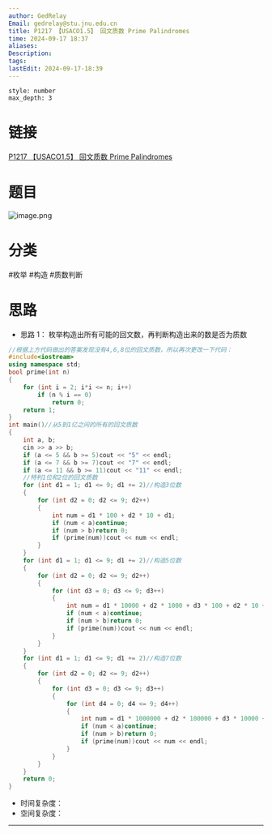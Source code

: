 ```yaml
---
author: GedRelay
Email: gedrelay@stu.jnu.edu.cn
title: P1217 【USACO1.5】 回文质数 Prime Palindromes
time: 2024-09-17 18:37
aliases: 
Description: 
tags: 
lastEdit: 2024-09-17-18:39
---
```


```toc
style: number
max_depth: 3
```

# 链接
[P1217 【USACO1.5】 回文质数 Prime Palindromes](https://www.luogu.com.cn/problem/P1217) 

# 题目
![image.png](https://ged-pic-bed.oss-cn-guangzhou.aliyuncs.com/img/202409171837083.png)


# 分类
#枚举 #构造 #质数判断 

# 思路
- 思路 1：
枚举构造出所有可能的回文数，再判断构造出来的数是否为质数


```cpp
//根据上方代码做出的答案发现没有4,6,8位的回文质数，所以再次更改一下代码：
#include<iostream>
using namespace std;
bool prime(int n)
{
	for (int i = 2; i*i <= n; i++)
		if (n % i == 0)
			return 0;
	return 1;
}
int main()//从5到1亿之间的所有的回文质数
{
	int a, b;
	cin >> a >> b;
	if (a <= 5 && b >= 5)cout << "5" << endl;
	if (a <= 7 && b >= 7)cout << "7" << endl;
	if (a <= 11 && b >= 11)cout << "11" << endl;
	//特判1位和2位的回文质数
	for (int d1 = 1; d1 <= 9; d1 += 2)//构造3位数
	{
		for (int d2 = 0; d2 <= 9; d2++)
		{
			int num = d1 * 100 + d2 * 10 + d1;
			if (num < a)continue;
			if (num > b)return 0;
			if (prime(num))cout << num << endl;
		}
	}
	for (int d1 = 1; d1 <= 9; d1 += 2)//构造5位数
	{
		for (int d2 = 0; d2 <= 9; d2++)
		{
			for (int d3 = 0; d3 <= 9; d3++)
			{
				int num = d1 * 10000 + d2 * 1000 + d3 * 100 + d2 * 10 + d1;
				if (num < a)continue;
				if (num > b)return 0;
				if (prime(num))cout << num << endl;
			}
		}
	}
	for (int d1 = 1; d1 <= 9; d1 += 2)//构造7位数
	{
		for (int d2 = 0; d2 <= 9; d2++)
		{
			for (int d3 = 0; d3 <= 9; d3++)
			{
				for (int d4 = 0; d4 <= 9; d4++)
				{
					int num = d1 * 1000000 + d2 * 100000 + d3 * 10000 + d4 * 1000 + d3 * 100 + d2 * 10 + d1;
					if (num < a)continue;
					if (num > b)return 0;
					if (prime(num))cout << num << endl;
				}
			}
		}
	}
	return 0;
}
```


- 时间复杂度：
- 空间复杂度：


---

